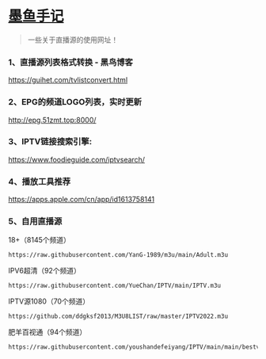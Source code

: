 # [墨鱼手记](https://t.me/ddgksf2021)

> 一些关于直播源的使用网址！

### 1、直播源列表格式转换 - 黑鸟博客

https://guihet.com/tvlistconvert.html

### 2、EPG的频道LOGO列表，实时更新

http://epg.51zmt.top:8000/

### 3、IPTV链接搜索引擎:

https://www.foodieguide.com/iptvsearch/

### 4、播放工具推荐

https://apps.apple.com/cn/app/id1613758141

### 5、自用直播源
18+（8145个频道）
```
https://raw.githubusercontent.com/YanG-1989/m3u/main/Adult.m3u
```
IPV6超清（92个频道）
```
https://raw.githubusercontent.com/YueChan/IPTV/main/IPTV.m3u
```
IPTV源1080（70个频道）
```
https://github.com/ddgksf2013/M3U8LIST/raw/master/IPTV2022.m3u
```
肥羊百视通（94个频道）
```
https://raw.githubusercontent.com/youshandefeiyang/IPTV/main/main/bestv.m3u
```
